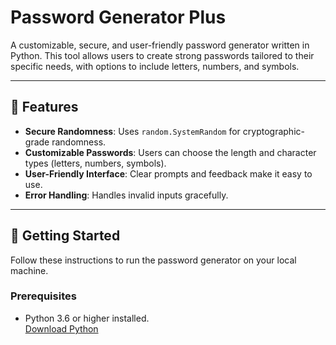 # Password Generator Plus

A customizable, secure, and user-friendly password generator written in Python. This tool allows users to create strong passwords tailored to their specific needs, with options to include letters, numbers, and symbols.

---

## 🌟 Features

- **Secure Randomness**: Uses `random.SystemRandom` for cryptographic-grade randomness.
- **Customizable Passwords**: Users can choose the length and character types (letters, numbers, symbols).
- **User-Friendly Interface**: Clear prompts and feedback make it easy to use.
- **Error Handling**: Handles invalid inputs gracefully.

---

## 🚀 Getting Started

Follow these instructions to run the password generator on your local machine.

### Prerequisites

- Python 3.6 or higher installed.  
  [Download Python](https://www.python.org/downloads/)

